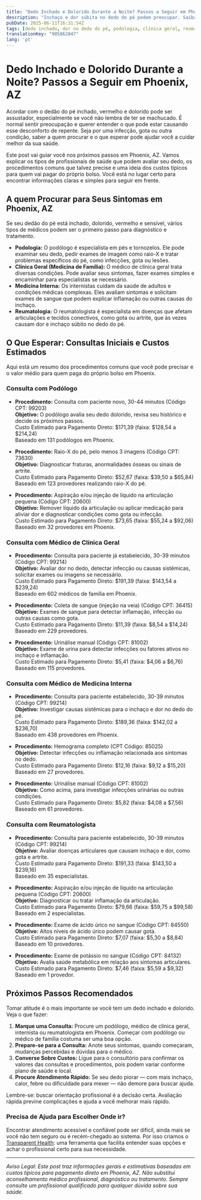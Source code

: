 ```yaml
---
title: "Dedo Inchado e Dolorido Durante a Noite? Passos a Seguir em Phoenix, AZ"
description: "Inchaço e dor súbita no dedo do pé podem preocupar. Saiba a quem procurar e quais custos esperar pelo cuidado em Phoenix, AZ."
pubDate: 2025-06-11T16:31:54Z
tags: [dedo inchado, dor no dedo do pé, podologia, clínica geral, reumatologia, Phoenix AZ, custos de saúde]
translationKey: "905862847"
lang: 'pt'
---
```


# Dedo Inchado e Dolorido Durante a Noite? Passos a Seguir em Phoenix, AZ

Acordar com o dedão do pé inchado, vermelho e dolorido pode ser assustador, especialmente se você não lembra de ter se machucado. É normal sentir preocupação e querer entender o que pode estar causando esse desconforto de repente. Seja por uma infecção, gota ou outra condição, saber a quem procurar e o que esperar pode ajudar você a cuidar melhor da sua saúde.

Este post vai guiar você nos próximos passos em Phoenix, AZ. Vamos explicar os tipos de profissionais de saúde que podem avaliar seu dedo, os procedimentos comuns que talvez precise e uma ideia dos custos típicos para quem vai pagar do próprio bolso. Você está no lugar certo para encontrar informações claras e simples para seguir em frente.

## A quem Procurar para Seus Sintomas em Phoenix, AZ

Se seu dedão do pé está inchado, dolorido, vermelho e sensível, vários tipos de médicos podem ser o primeiro passo para diagnóstico e tratamento.

- **Podologia:** O podólogo é especialista em pés e tornozelos. Ele pode examinar seu dedo, pedir exames de imagem como raio-X e tratar problemas específicos do pé, como infecções, gota ou lesões.
- **Clínica Geral (Medicina de Família):** O médico de clínica geral trata diversas condições. Pode avaliar seus sintomas, fazer exames simples e encaminhar para especialistas se necessário.
- **Medicina Interna:** Os internistas cuidam da saúde de adultos e condições médicas complexas. Eles avaliam sintomas e solicitam exames de sangue que podem explicar inflamação ou outras causas do inchaço.
- **Reumatologia:** O reumatologista é especialista em doenças que afetam articulações e tecidos conectivos, como gota ou artrite, que às vezes causam dor e inchaço súbito no dedo do pé.

## O Que Esperar: Consultas Iniciais e Custos Estimados

Aqui está um resumo dos procedimentos comuns que você pode precisar e o valor médio para quem paga do próprio bolso em Phoenix.

### Consulta com Podólogo

- **Procedimento:** Consulta com paciente novo, 30-44 minutos (Código CPT: 99203)  
  **Objetivo:** O podólogo avalia seu dedo dolorido, revisa seu histórico e decide os próximos passos.  
  Custo Estimado para Pagamento Direto: $171,39 (faixa: $128,54 a $214,24)  
  Baseado em 131 podólogos em Phoenix.

- **Procedimento:** Raio-X do pé, pelo menos 3 imagens (Código CPT: 73630)  
  **Objetivo:** Diagnosticar fraturas, anormalidades ósseas ou sinais de artrite.  
  Custo Estimado para Pagamento Direto: $52,67 (faixa: $39,50 a $65,84)  
  Baseado em 123 provedores realizando raio-X do pé.

- **Procedimento:** Aspiração e/ou injeção de líquido na articulação pequena (Código CPT: 20600)  
  **Objetivo:** Remover líquido da articulação ou aplicar medicação para aliviar dor e diagnosticar condições como gota ou infecção.  
  Custo Estimado para Pagamento Direto: $73,65 (faixa: $55,24 a $92,06)  
  Baseado em 32 provedores em Phoenix.

### Consulta com Médico de Clínica Geral

- **Procedimento:** Consulta para paciente já estabelecido, 30-39 minutos (Código CPT: 99214)  
  **Objetivo:** Avaliar dor no dedo, detectar infecção ou causas sistêmicas, solicitar exames ou imagens se necessário.  
  Custo Estimado para Pagamento Direto: $191,39 (faixa: $143,54 a $239,24)  
  Baseado em 602 médicos de família em Phoenix.

- **Procedimento:** Coleta de sangue (injeção na veia) (Código CPT: 36415)  
  **Objetivo:** Exames de sangue para detectar inflamação, infecção ou outras causas como gota.  
  Custo Estimado para Pagamento Direto: $11,39 (faixa: $8,54 a $14,24)  
  Baseado em 229 provedores.

- **Procedimento:** Urinálise manual (Código CPT: 81002)  
  **Objetivo:** Exame de urina para detectar infecções ou fatores ativos no inchaço e inflamação.  
  Custo Estimado para Pagamento Direto: $5,41 (faixa: $4,06 a $6,76)  
  Baseado em 115 provedores.

### Consulta com Médico de Medicina Interna

- **Procedimento:** Consulta para paciente estabelecido, 30-39 minutos (Código CPT: 99214)  
  **Objetivo:** Investigar causas sistêmicas para o inchaço e dor no dedo do pé.  
  Custo Estimado para Pagamento Direto: $189,36 (faixa: $142,02 a $236,70)  
  Baseado em 438 provedores em Phoenix.

- **Procedimento:** Hemograma completo (CPT Código: 85025)  
  **Objetivo:** Detectar infecções ou inflamação relacionada aos sintomas no dedo.  
  Custo Estimado para Pagamento Direto: $12,16 (faixa: $9,12 a $15,20)  
  Baseado em 27 provedores.

- **Procedimento:** Urinálise manual (Código CPT: 81002)  
  **Objetivo:** Como acima, para investigar infecções urinárias ou outras condições.  
  Custo Estimado para Pagamento Direto: $5,82 (faixa: $4,08 a $7,56)  
  Baseado em 61 provedores.

### Consulta com Reumatologista

- **Procedimento:** Consulta para paciente estabelecido, 30-39 minutos (Código CPT: 99214)  
  **Objetivo:** Avaliar doenças articulares que causam inchaço e dor, como gota e artrite.  
  Custo Estimado para Pagamento Direto: $191,33 (faixa: $143,50 a $239,16)  
  Baseado em 35 especialistas.

- **Procedimento:** Aspiração e/ou injeção de líquido na articulação pequena (Código CPT: 20600)  
  **Objetivo:** Diagnosticar ou tratar inflamação da articulação.  
  Custo Estimado para Pagamento Direto: $79,66 (faixa: $59,75 a $99,58)  
  Baseado em 2 especialistas.

- **Procedimento:** Exame de ácido úrico no sangue (Código CPT: 84550)  
  **Objetivo:** Altos níveis de ácido úrico podem causar gota.  
  Custo Estimado para Pagamento Direto: $7,07 (faixa: $5,30 a $8,84)  
  Baseado em 10 provedores.

- **Procedimento:** Exame de potássio no sangue (Código CPT: 84132)  
  **Objetivo:** Avalia saúde metabólica em relação aos sintomas articulares.  
  Custo Estimado para Pagamento Direto: $7,46 (faixa: $5,59 a $9,32)  
  Baseado em 1 provedor.

## Próximos Passos Recomendados

Tomar atitude é o mais importante se você tem um dedo inchado e dolorido. Veja o que fazer:

1. **Marque uma Consulta:** Procure um podólogo, médico de clínica geral, internista ou reumatologista em Phoenix. Começar com podólogo ou médico de família costuma ser uma boa opção.
2. **Prepare-se para a Consulta:** Anote seus sintomas, quando começaram, mudanças percebidas e dúvidas para o médico.
3. **Converse Sobre Custos:** Ligue para o consultório para confirmar os valores das consultas e procedimentos, pois podem variar conforme plano de saúde e local.
4. **Procure Atendimento Rápido:** Se seu dedo piorar — com mais inchaço, calor, febre ou dificuldade para mexer — não demore para buscar ajuda.

Lembre-se: buscar orientação profissional é a decisão certa. Avaliação rápida previne complicações e ajuda a você melhorar mais rápido.

### Precisa de Ajuda para Escolher Onde ir?

Encontrar atendimento acessível e confiável pode ser difícil, ainda mais se você não tem seguro ou é recém-chegado ao sistema. Por isso criamos o [Transparent Health](https://transparenthealth.ai): uma ferramenta que facilita entender suas opções e achar o profissional certo para sua necessidade.

---

*Aviso Legal: Este post traz informações gerais e estimativas baseadas em custos típicos para pagamento direto em Phoenix, AZ. Não substitui aconselhamento médico profissional, diagnóstico ou tratamento. Sempre consulte um profissional qualificado para qualquer dúvida sobre sua saúde.*